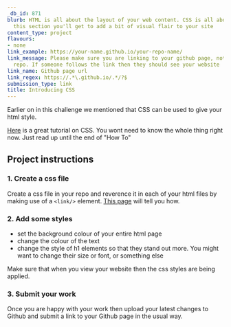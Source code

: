 ```yaml
---
_db_id: 871
blurb: HTML is all about the layout of your web content. CSS is all about style! In
  this section you'll get to add a bit of visual flair to your site
content_type: project
flavours:
- none
link_example: https://your-name.github.io/your-repo-name/
link_message: Please make sure you are linking to your github page, not just your
  repo. If someone follows the link then they should see your website
link_name: Github page url
link_regex: https://.*\.github.io/.*/?$
submission_type: link
title: Introducing CSS
---
```


Earlier on in this challenge we mentioned that CSS can be used to give your html style.

[Here](https://www.w3schools.com/css/) is a great tutorial on CSS.  You wont need to know the whole thing right now. Just read up until the end of "How To"

## Project instructions

### 1. Create a css file 

Create a css file in your repo and reverence it in each of your html files by making use of a `<link/>` element. [This page](https://www.w3schools.com/css/css_howto.asp) will tell you how.

### 2. Add some styles 

- set the background colour of your entire html page 
- change the colour of the text 
- change the style of h1 elements so that they stand out more. You might want to change their size or font, or something else

Make sure that when you view your website then the css styles are being applied.

### 3. Submit your work 

Once you are happy with your work then upload your latest changes to Github and submit a link to your Github page in the usual way.